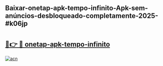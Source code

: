 ## Baixar-onetap-apk-tempo-infinito-Apk-sem-anúncios-desbloqueado-completamente-2025-#k06jp

# <h2><a href="https://ainizakaria.my?title=onetap-apk-tempo-infinito&ref=20M">🔗👉 🔴 onetap-apk-tempo-infinito</a></h2>

[![acn](https://github.com/user-attachments/assets/0f9c940e-d8b0-45ae-aac7-cd30a18b3e1c)](https://ainizakaria.my?title=onetap-apk-tempo-infinito&ref=20M)

